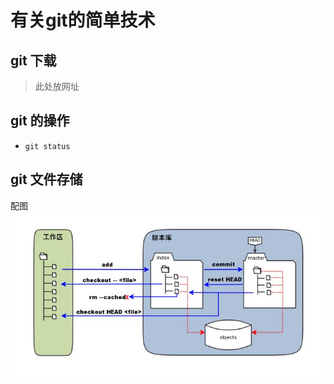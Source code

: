 有关git的简单技术
=================
git 下载
-----------------
>此处放网址

 git 的操作
 ---------------
+ `git status` 


 git 文件存储
 ---------------
 配图
<img src=1352126739_7909.jpg>
